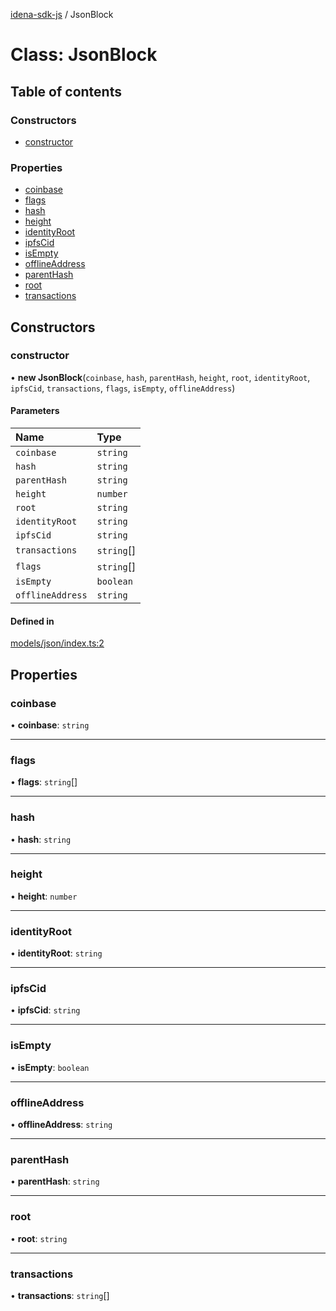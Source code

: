 [idena-sdk-js](../README.md) / JsonBlock

# Class: JsonBlock

## Table of contents

### Constructors

- [constructor](JsonBlock.md#constructor)

### Properties

- [coinbase](JsonBlock.md#coinbase)
- [flags](JsonBlock.md#flags)
- [hash](JsonBlock.md#hash)
- [height](JsonBlock.md#height)
- [identityRoot](JsonBlock.md#identityroot)
- [ipfsCid](JsonBlock.md#ipfscid)
- [isEmpty](JsonBlock.md#isempty)
- [offlineAddress](JsonBlock.md#offlineaddress)
- [parentHash](JsonBlock.md#parenthash)
- [root](JsonBlock.md#root)
- [transactions](JsonBlock.md#transactions)

## Constructors

### constructor

• **new JsonBlock**(`coinbase`, `hash`, `parentHash`, `height`, `root`, `identityRoot`, `ipfsCid`, `transactions`, `flags`, `isEmpty`, `offlineAddress`)

#### Parameters

| Name | Type |
| :------ | :------ |
| `coinbase` | `string` |
| `hash` | `string` |
| `parentHash` | `string` |
| `height` | `number` |
| `root` | `string` |
| `identityRoot` | `string` |
| `ipfsCid` | `string` |
| `transactions` | `string`[] |
| `flags` | `string`[] |
| `isEmpty` | `boolean` |
| `offlineAddress` | `string` |

#### Defined in

[models/json/index.ts:2](https://github.com/idena-network/idena-sdk-js/blob/master/src/models/json/index.ts#L2)

## Properties

### coinbase

• **coinbase**: `string`

___

### flags

• **flags**: `string`[]

___

### hash

• **hash**: `string`

___

### height

• **height**: `number`

___

### identityRoot

• **identityRoot**: `string`

___

### ipfsCid

• **ipfsCid**: `string`

___

### isEmpty

• **isEmpty**: `boolean`

___

### offlineAddress

• **offlineAddress**: `string`

___

### parentHash

• **parentHash**: `string`

___

### root

• **root**: `string`

___

### transactions

• **transactions**: `string`[]
